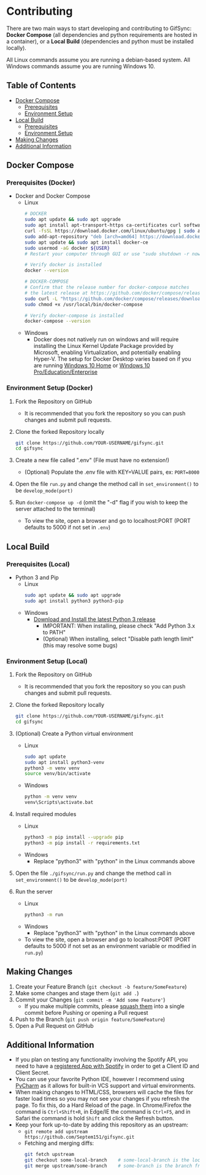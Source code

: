 # Contributing
There are two main ways to start developing and contributing to GifSync: **Docker Compose** (all dependencies and python
requirements are hosted in a container), or a **Local Build** (dependencies and python must be installed locally).

All Linux commands assume you are running a debian-based system. All Windows commands assume you are running Windows 10. 

<!-- TABLE OF CONTENTS -->
## Table of Contents

* [Docker Compose](#docker-compose)
  * [Prerequisites](#prerequisites-docker)
  * [Environment Setup](#environment-setup-docker)
* [Local Build](#local-build)
  * [Prerequisites](#prerequisites-local)
  * [Environment Setup](#environment-setup-local)
* [Making Changes](#making-changes)
* [Additional Information](#additional-information)

## Docker Compose
### Prerequisites (Docker)
* Docker and Docker Compose
  * Linux
    ```sh
    # DOCKER
    sudo apt update && sudo apt upgrade
    sudo apt install apt-transport-https ca-certificates curl software-properties-common
    curl -fsSL https://download.docker.com/linux/ubuntu/gpg | sudo apt-key add -
    sudo add-apt-repository "deb [arch=amd64] https://download.docker.com/linux/ubuntu $(lsb_release -cs) stable"
    sudo apt update && sudo apt install docker-ce
    sudo usermod -aG docker ${USER}
    # Restart your computer through GUI or use "sudo shutdown -r now"
    
    # Verify docker is installed
    docker --version
    
    # DOCKER-COMPOSE
    # Confirm that the release number for docker-compose matches
    # the latest release at https://github.com/docker/compose/releases
    sudo curl -L "https://github.com/docker/compose/releases/download/1.26.0/docker-compose-$(uname -s)-$(uname -m)" -o /usr/local/bin/docker-compose
    sudo chmod +x /usr/local/bin/docker-compose
    
    # Verify docker-compose is installed
    docker-compose --version
    ```
  * Windows
    * Docker does not natively run on windows and will require installing the Linux Kernel Update Package provided by
    Microsoft, enabling Virtualization, and potentially enabling Hyper-V.
    The setup for Docker Desktop varies based on if you are running [Windows 10 Home][docker-windows-home-url] or 
    [Windows 10 Pro/Education/Enterprise][docker-windows-url]
### Environment Setup (Docker)
1. Fork the Repository on GitHub
    * It is recommended that you fork the repository so you can push changes and submit pull requests.

2. Clone the forked Repository locally
    ```sh
    git clone https://github.com/YOUR-USERNAME/gifsync.git
    cd gifsync
    ```

3. Create a new file called ".env" (File must have no extension!)
    * (Optional) Populate the .env file with KEY=VALUE pairs, ex: `PORT=8000`

4. Open the file `run.py` and change the method call in `set_environment()` to be `develop_mode(port)`

5. Run `docker-compose up -d` (omit the "-d" flag if you wish to keep the server attached to the terminal)
    * To view the site, open a browser and go to localhost:PORT (PORT defaults to 5000 if not set in `.env`)

## Local Build
### Prerequisites (Local)
* Python 3 and Pip
    * Linux
        ```sh
        sudo apt update && sudo apt upgrade
        sudo apt install python3 python3-pip
        ```
    * Windows
        * [Download and Install the latest Python 3 release][windows-python-url]
            * IMPORTANT: When installing, please check "Add Python 3.x to PATH"
            * (Optional) When installing, select "Disable path length limit" (this may resolve some bugs)

### Environment Setup (Local)
 
1. Fork the Repository on GitHub
    * It is recommended that you fork the repository so you can push changes and submit pull requests.

2. Clone the forked Repository locally
    ```sh
    git clone https://github.com/YOUR-USERNAME/gifsync.git
    cd gifsync
    ```

3. (Optional) Create a Python virtual environment
    * Linux
        ```sh
        sudo apt update
        sudo apt install python3-venv
        python3 -m venv venv
        source venv/bin/activate
        ```
    * Windows
        ```sh
        python -m venv venv
        venv\Scripts\activate.bat
        ```

4. Install required modules
    * Linux
        ```sh
        python3 -m pip install --upgrade pip
        python3 -m pip install -r requirements.txt
        ```
    * Windows
        * Replace "python3" with "python" in the Linux commands above

5. Open the file `./gifsync/run.py` and change the method call in `set_environment()` to be `develop_mode(port)`

6. Run the server
    * Linux
        ```sh
        python3 -m run
        ```
    * Windows
        * Replace "python3" with "python" in the Linux commands above
    * To view the site, open a browser and go to localhost:PORT (PORT defaults to 5000 if not set as an environment variable or modified in `run.py`)

## Making Changes
1. Create your Feature Branch (`git checkout -b feature/SomeFeature`)
2. Make some changes and stage them (`git add .`)
3. Commit your Changes (`git commit -m 'Add some Feature'`)
    - If you make multiple commits, please [squash them][squash-url] into a single commit before Pushing or opening a Pull request
4. Push to the Branch (`git push origin feature/SomeFeature`)
5. Open a Pull Request on GitHub

## Additional Information
* If you plan on testing any functionality involving the Spotify API, you need to have a [registered App with Spotify][spotifydev-url] in order to get a Client ID and Client Secret.
* You can use your favorite Python IDE, however I recommend using [PyCharm][pycharm-url] as it allows for built-in VCS support and virtual environments.
* When making changes to HTML/CSS, browsers will cache the files for faster load times so you may not see your changes if you refresh the page. To fix this, do a Hard Reload of the page. In Chrome/Firefox the command is `Ctrl+Shift+R`, in Edge/IE the command is `Ctrl+F5`, and in Safari the command is hold `Shift` and click the Refresh button.
* Keep your fork up-to-date by adding this repository as an upstream:
    * `git remote add upstream https://github.com/Septem151/gifsync.git`
    * Fetching and merging diffs:
        ```sh
        git fetch upstream
        git checkout some-local-branch    # some-local-branch is the local branch you want to merge updates into
        git merge upstream/some-branch    # some-branch is the branch from this repository you want to merge updates from
        ```

[spotifydev-url]: https://developer.spotify.com/dashboard/login
[windows-python-url]: https://www.python.org/downloads/windows/
[squash-url]: https://stackoverflow.com/questions/5189560/squash-my-last-x-commits-together-using-git
[pycharm-url]: https://www.jetbrains.com/pycharm/
[docker-windows-home-url]: https://docs.docker.com/docker-for-windows/install-windows-home/
[docker-windows-url]: https://docs.docker.com/docker-for-windows/install/
